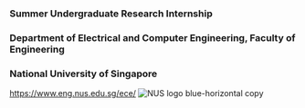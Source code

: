 
### Summer Undergraduate Research Internship

### Department of Electrical and Computer Engineering, Faculty of Engineering
### National University of Singapore
https://www.eng.nus.edu.sg/ece/
![NUS logo blue-horizontal copy](https://user-images.githubusercontent.com/32146124/77798280-90eeac00-7040-11ea-9038-ac84f7a39ea7.jpg)
